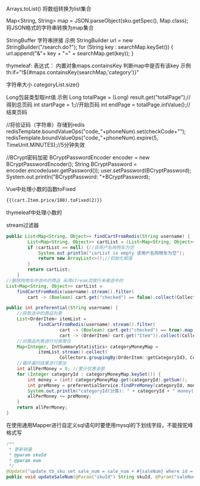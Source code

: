 Arrays.toList()	将数组转换为list集合

Map<String, String> map = JSON.parseObject(sku.getSpec(), Map.class);
将JSON格式的字符串转换为map集合

StringBuffer 字符串拼接
示例
StringBuilder url = new StringBuilder("/search.do?");
        for (String key : searchMap.keySet()) {
            url.append("&"+ key + "=" + searchMap.get(key));
        }

thymeleaf:
表达式：
内置对象maps.containsKey 判断map中是否有该key
示例
th:if="!${#maps.containsKey(searchMap,'category')}"

字符串大小
categoryList.size()

Long包装类型取int值
示例
Long totalPage = (Long) result.get("totalPage");//得到总页码
int startPage = 1;//开始页码
int endPage = totalPage.intValue();//结束页码

//将验证码（字符串）存储到redis
        redisTemplate.boundValueOps("code_"+phoneNum).set(checkCode+"");
        redisTemplate.boundValueOps("code_"+phoneNum).expire(5, TimeUnit.MINUTES);//5分钟失效

 //BCrypt密码加密
        BCryptPasswordEncoder encoder = new BCryptPasswordEncoder();
        String BCryptPassword = encoder.encode(user.getPassword());
        user.setPassword(BCryptPassword);
        System.out.println("BCryptPassword: "+BCryptPassword);



Vue中处理小数的函数toFixed

```html
{{(cart.Item.price/100).toFixed(2)}}
```



thymeleaf中处理小数的





stream过滤器

```java
public List<Map<String, Object>> findCartFromRedis(String username) {
        List<Map<String, Object>> cartList = (List<Map<String, Object>>) redisTemplate.boundHashOps(CacheKey.CART_LIST).get(username);
        if (cartList == null) {//该用户名购物车为空
            System.out.println("carList is empty 该用户名购物车为空");
            return new ArrayList<>();//初始化赋值
        }
        return cartList;
    }
//删除购物车中选中的商品 采用stream流放行未被选中的
List<Map<String, Object>> cartList = 
    findCartFromRedis(username).stream().filter(
    	cart -> (Boolean) cart.get("checked") == false).collect(Collectors.toList());
```



```java
public int preferential(String username) {
    //获取选中的商品列表
    List<OrderItem> itemList =
            findCartFromRedis(username).stream().filter(
                    cart -> (Boolean) cart.get("checked") == true).map(
                    cart -> (OrderItem) cart.get("Item")).collect(Collectors.toList());
    //对商品列表进行分类聚合
    Map<Integer, IntSummaryStatistics> categoryMoneyMap =
            itemList.stream().collect(
                    Collectors.groupingBy(OrderItem::getCategoryId3, Collectors.summarizingInt(OrderItem::getMoney)));
    //循环遍历结果进行累加
    int allPerMoney = 0; //累计优惠金额
    for (Integer categoryId : categoryMoneyMap.keySet()) {
        int money = (int) categoryMoneyMap.get(categoryId).getSum();
        int preMoney = preferentialService.findPreMoney(categoryId, money);//获取优惠金额
        System.out.println("categoryId(分类): " + categoryId + " money(消费金额): " + money + " perMoney(优惠金额): "+preMoney);
        allPerMoney += preMoney;
    }
    return allPerMoney;
}
```



在使用通用Mapper进行自定义sql语句时要使用mysql的下划线字段，不能按驼峰格式写

```java
/**
 * 更新销量
 * @param skuId
 * @param num
 */
@Update("update tb_sku set sale_num = sale_num + #{saleNum} where id = #{skuId}")
public void updateSaleNum(@Param("skuId") String skuId, @Param("saleNum") Integer num);
```

